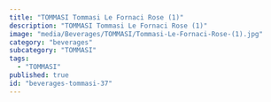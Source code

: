 ```yaml
---
title: "TOMMASI Tommasi Le Fornaci Rose (1)"
description: "TOMMASI Tommasi Le Fornaci Rose (1)"
image: "media/Beverages/TOMMASI/Tommasi-Le-Fornaci-Rose-(1).jpg"
category: "beverages"
subcategory: "TOMMASI"
tags:
  - "TOMMASI"
published: true
id: "beverages-tommasi-37"
---
```

